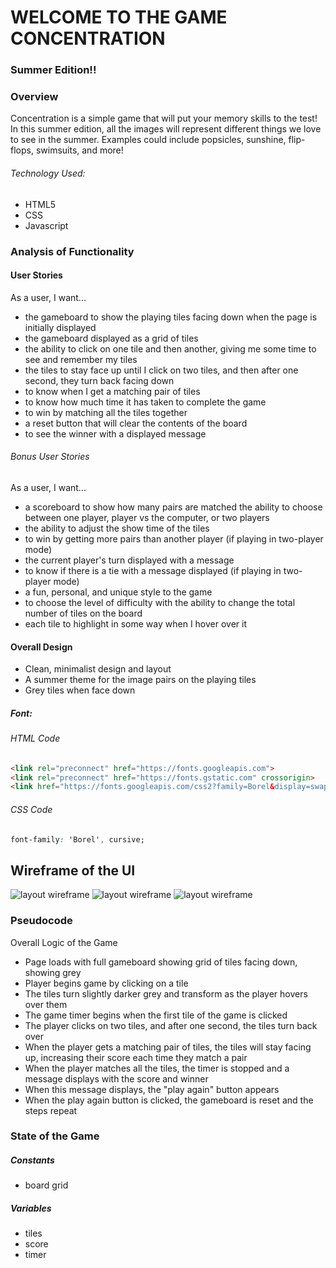 # WELCOME TO THE GAME CONCENTRATION
### Summer Edition!!

### Overview
Concentration is a simple game that will put your memory skills to the test! In this summer edition, all the images will represent different things we love to see in the summer. Examples could include popsicles, sunshine, flip-flops, swimsuits, and more!
###### Technology Used:
- HTML5
- CSS
- Javascript

### Analysis of Functionality
#### User Stories
As a user, I want...
- the gameboard to show the playing tiles facing down when the page is initially displayed
- the gameboard displayed as a grid of tiles
- the ability to click on one tile and then another, giving me some time to see and remember my tiles
- the tiles to stay face up until I click on two tiles, and then after one second, they turn back facing down
- to know when I get a matching pair of tiles
- to know how much time it has taken to complete the game
- to win by matching all the tiles together
- a reset button that will clear the contents of the board
- to see the winner with a displayed message

###### Bonus User Stories
As a user, I want...
- a scoreboard to show how many pairs are matched
the ability to choose between one player, player vs the computer, or two players
- the ability to adjust the show time of the tiles
- to win by getting more pairs than another player (if playing in two-player mode)
- the current player's turn displayed with a message
- to know if there is a tie with a message displayed (if playing in two-player mode)
- a fun, personal, and unique style to the game
- to choose the level of difficulty with the ability to change the total number of tiles on the board
- each tile to highlight in some way when I hover over it

#### Overall Design
- Clean, minimalist design and layout
- A summer theme for the image pairs on the playing tiles
- Grey tiles when face down

##### Font:
###### HTML Code
```html 
<link rel="preconnect" href="https://fonts.googleapis.com">
<link rel="preconnect" href="https://fonts.gstatic.com" crossorigin>
<link href="https://fonts.googleapis.com/css2?family=Borel&display=swap" rel="stylesheet">
```
###### CSS Code
```css
font-family: 'Borel', cursive;
```

## Wireframe of the UI

![layout wireframe](https://i.imgur.com/JOErIyd.png)
![layout wireframe](https://i.imgur.com/KBjKJb3.png)
![layout wireframe](https://i.imgur.com/ohwJPII.png)

### Pseudocode

Overall Logic of the Game
- Page loads with full gameboard showing grid of tiles facing down, showing grey
- Player begins game by clicking on a tile
- The tiles turn slightly darker grey and transform as the player hovers over them
- The game timer begins when the first tile of the game is clicked
- The player clicks on two tiles, and after one second, the tiles turn back over
- When the player gets a matching pair of tiles, the tiles will stay facing up, increasing their score each time they match a pair
- When the player matches all the tiles, the timer is stopped and a message displays with the score and winner
- When this message displays, the "play again" button appears
- When the play again button is clicked, the gameboard is reset and the steps repeat

### State of the Game
##### Constants
- board grid

##### Variables
- tiles
- score
- timer
